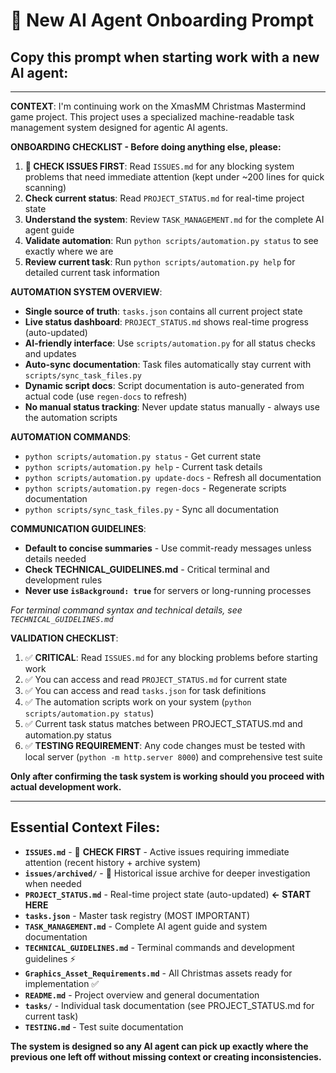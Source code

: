 # 🤖 New AI Agent Onboarding Prompt

## Copy this prompt when starting work with a new AI agent:

---

**CONTEXT**: I'm continuing work on the XmasMM Christmas Mastermind game project. This project uses a specialized machine-readable task management system designed for agentic AI agents.

**ONBOARDING CHECKLIST - Before doing anything else, please:**

1. **🚨 CHECK ISSUES FIRST**: Read `ISSUES.md` for any blocking system problems that need immediate attention (kept under ~200 lines for quick scanning)
2. **Check current status**: Read `PROJECT_STATUS.md` for real-time project state
3. **Understand the system**: Review `TASK_MANAGEMENT.md` for the complete AI agent guide  
4. **Validate automation**: Run `python scripts/automation.py status` to see exactly where we are
5. **Review current task**: Run `python scripts/automation.py help` for detailed current task information

**AUTOMATION SYSTEM OVERVIEW**:
- **Single source of truth**: `tasks.json` contains all current project state
- **Live status dashboard**: `PROJECT_STATUS.md` shows real-time progress (auto-updated)
- **AI-friendly interface**: Use `scripts/automation.py` for all status checks and updates
- **Auto-sync documentation**: Task files automatically stay current with `scripts/sync_task_files.py`
- **Dynamic script docs**: Script documentation is auto-generated from actual code (use `regen-docs` to refresh)
- **No manual status tracking**: Never update status manually - always use the automation scripts

**AUTOMATION COMMANDS**:
- `python scripts/automation.py status` - Get current state
- `python scripts/automation.py help` - Current task details
- `python scripts/automation.py update-docs` - Refresh all documentation
- `python scripts/automation.py regen-docs` - Regenerate scripts documentation
- `python scripts/sync_task_files.py` - Sync all documentation

**COMMUNICATION GUIDELINES**:
- **Default to concise summaries** - Use commit-ready messages unless details needed
- **Check TECHNICAL_GUIDELINES.md** - Critical terminal and development rules
- **Never use `isBackground: true`** for servers or long-running processes

*For terminal command syntax and technical details, see `TECHNICAL_GUIDELINES.md`*

**VALIDATION CHECKLIST**:
1. ✅ **CRITICAL**: Read `ISSUES.md` for any blocking problems before starting work
2. ✅ You can access and read `PROJECT_STATUS.md` for current state
3. ✅ You can access and read `tasks.json` for task definitions
4. ✅ The automation scripts work on your system (`python scripts/automation.py status`)
5. ✅ Current task status matches between PROJECT_STATUS.md and automation.py status
6. ✅ **TESTING REQUIREMENT**: Any code changes must be tested with local server (`python -m http.server 8000`) and comprehensive test suite

**Only after confirming the task system is working should you proceed with actual development work.**

---

## Essential Context Files:
- **`ISSUES.md`** - 🚨 **CHECK FIRST** - Active issues requiring immediate attention (recent history + archive system)
- **`issues/archived/`** - 📁 Historical issue archive for deeper investigation when needed
- **`PROJECT_STATUS.md`** - Real-time project state (auto-updated) **← START HERE**
- **`tasks.json`** - Master task registry (MOST IMPORTANT)
- **`TASK_MANAGEMENT.md`** - Complete AI agent guide and system documentation
- **`TECHNICAL_GUIDELINES.md`** - Terminal commands and development guidelines ⚡
- **`Graphics_Asset_Requirements.md`** - All Christmas assets ready for implementation ✅
- **`README.md`** - Project overview and general documentation
- **`tasks/`** - Individual task documentation (see PROJECT_STATUS.md for current task)
- **`TESTING.md`** - Test suite documentation

**The system is designed so any AI agent can pick up exactly where the previous one left off without missing context or creating inconsistencies.**
